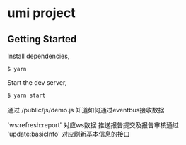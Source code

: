 # umi project

## Getting Started

Install dependencies,

```bash
$ yarn
```

Start the dev server,

```bash
$ yarn start
```


通过 /public/js/demo.js 知道如何通过eventbus接收数据

'ws:refresh:report' 对应ws数据 推送报告提交及报告审核通过
'update:basicInfo' 对应刷新基本信息的接口